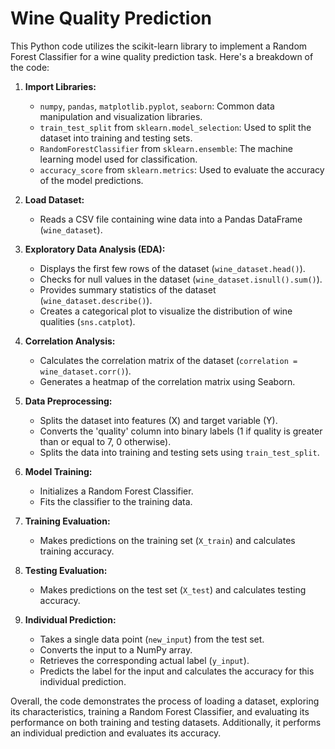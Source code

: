 # Wine Quality Prediction

This Python code utilizes the scikit-learn library to implement a Random Forest Classifier for a wine quality prediction task. Here's a breakdown of the code:

1. **Import Libraries:**
   - `numpy`, `pandas`, `matplotlib.pyplot`, `seaborn`: Common data manipulation and visualization libraries.
   - `train_test_split` from `sklearn.model_selection`: Used to split the dataset into training and testing sets.
   - `RandomForestClassifier` from `sklearn.ensemble`: The machine learning model used for classification.
   - `accuracy_score` from `sklearn.metrics`: Used to evaluate the accuracy of the model predictions.

2. **Load Dataset:**
   - Reads a CSV file containing wine data into a Pandas DataFrame (`wine_dataset`).

3. **Exploratory Data Analysis (EDA):**
   - Displays the first few rows of the dataset (`wine_dataset.head()`).
   - Checks for null values in the dataset (`wine_dataset.isnull().sum()`).
   - Provides summary statistics of the dataset (`wine_dataset.describe()`).
   - Creates a categorical plot to visualize the distribution of wine qualities (`sns.catplot`).

4. **Correlation Analysis:**
   - Calculates the correlation matrix of the dataset (`correlation = wine_dataset.corr()`).
   - Generates a heatmap of the correlation matrix using Seaborn.

5. **Data Preprocessing:**
   - Splits the dataset into features (X) and target variable (Y).
   - Converts the 'quality' column into binary labels (1 if quality is greater than or equal to 7, 0 otherwise).
   - Splits the data into training and testing sets using `train_test_split`.

6. **Model Training:**
   - Initializes a Random Forest Classifier.
   - Fits the classifier to the training data.

7. **Training Evaluation:**
   - Makes predictions on the training set (`X_train`) and calculates training accuracy.

8. **Testing Evaluation:**
   - Makes predictions on the test set (`X_test`) and calculates testing accuracy.

9. **Individual Prediction:**
   - Takes a single data point (`new_input`) from the test set.
   - Converts the input to a NumPy array.
   - Retrieves the corresponding actual label (`y_input`).
   - Predicts the label for the input and calculates the accuracy for this individual prediction.

Overall, the code demonstrates the process of loading a dataset, exploring its characteristics, training a Random Forest Classifier, and evaluating its performance on both training and testing datasets. Additionally, it performs an individual prediction and evaluates its accuracy.
